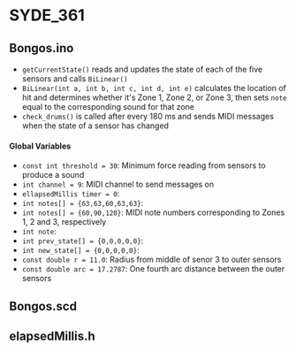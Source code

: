 # SYDE_361

## Bongos.ino
- `getCurrentState()` reads and updates the state of each of the five sensors and calls `BiLinear()`
- `BiLinear(int a, int b, int c, int d, int e)` calculates the location of hit and determines whether it's Zone 1, Zone 2, or Zone 3, then sets `note` equal to the corresponding sound for that zone
- `check_drums()` is called after every 180 ms and sends MIDI messages when the state of a sensor has changed

#### Global Variables
- `const int threshold = 30`: Minimum force reading from sensors to produce a sound
- `int channel = 9`: MIDI channel to send messages on
- `ellapsedMillis timer = 0`:
- `int notes[] = {63,63,60,63,63}`:
- `int notes[] = {60,90,120}`: MIDI note numbers corresponding to Zones 1, 2 and 3, respectively
- `int note`:
- `int prev_state[] = {0,0,0,0,0}`:
- `int new_state[] = {0,0,0,0,0}`:
- `const double r = 11.0`: Radius from middle of senor 3 to outer sensors
- `const double arc = 17.2787`: One fourth arc distance between the outer sensors

## Bongos.scd

## elapsedMillis.h
